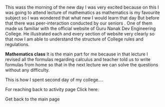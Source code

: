 This wass the morning of the new day I was very excited because on this I was going to attend lecture of mathematics 
as mathematics is my favourite subject so I was wondered that what new I would learn that day 
But before that there was peer-interaction conducted by our seniors .
One of them made us familiar with the official website of Guru Nanak Dev Engineering College. He illustrated each and every section of website very clearly so that now I am able to understand the structure of College rules and regulations.

**Mathematics class**
It is the main part for me because in that lecture I revised all the formulas regarding calculus and teacher told us to write formulas from home so that in the next lecture we can solve the questions without any difficulty. 

This is how I spent second day of my college....

For reaching back to activity page Click here:

Get back to the main page
